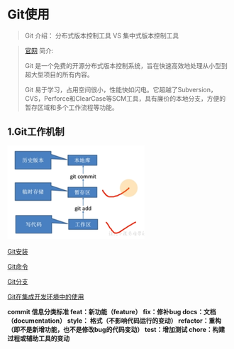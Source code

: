 # Git使用

> Git 介绍： 分布式版本控制工具 VS 集中式版本控制工具
> 

> [官网](https://git-scm.com/)
简介:
> 
> 
> Git 是一个免费的开源分布式版本控制系统，旨在快速高效地处理从小型到超大型项目的所有内容。
> 
> Git 易于学习，占用空间很小，性能快如闪电。它超越了Subversion，CVS，Perforce和ClearCase等SCM工具，具有廉价的本地分支，方便的暂存区域和多个工作流程等功能。
> 

## 1.Git工作机制

![Untitled](Git/Untitled.png)

[Git安装 ](https://www.notion.so/Git-08980b18fd7f4907b3da10f0f2f907e0?pvs=21)

[Git命令](https://www.notion.so/Git-d4aada234b0840efb254c2cfcd73e658?pvs=21)

[Git分支](https://www.notion.so/Git-6e7acfb163244aa99b75578de7918067?pvs=21)

[Git在集成开发环境中的使用](https://www.notion.so/Git-4596fdbffed944db99b7edf73d663e01?pvs=21)

**commit 信息分类标准
feat：新功能（feature）
fix：修补bug
docs：文档（documentation）
style： 格式（不影响代码运行的变动）
refactor：重构（即不是新增功能，也不是修改bug的代码变动）
test：增加测试
chore：构建过程或辅助工具的变动**